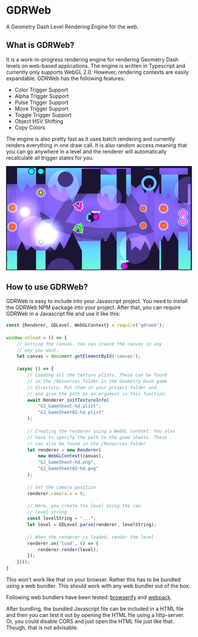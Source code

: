 # GDRWeb
A Geometry Dash Level Rendering Engine for the web.

## What is GDRWeb?
It is a work-in-progress rendering engine for rendering Geometry Dash levels on web-based applications. The engine is written in Typescript and currently only supports WebGL 2.0. However, rendering contexts are easily expandable. GDRWeb has the following features:

- Color Trigger Support
- Alpha Trigger Support
- Pulse Trigger Support
- Move Trigger Support
- Toggle Trigger Support
- Object HSV Shifting
- Copy Colors

The engine is also pretty fast as it uses batch rendering and currently renders everything in one draw call. It is also random access meaning that you can go anywhere in a level and the renderer will automatically recalculate all trigger states for you.

![Acu in GDRWeb](https://raw.githubusercontent.com/iliasHDZ/GDRWeb/main/acu.png)

## How to use GDRWeb?
GDRWeb is easy to include into your Javascript project. You need to install the GDRWeb NPM package into your project. After that, you can require GDRWeb in a Javascript file and use it like this:

```js
const {Renderer, GDLevel, WebGLContext} = require('gdrweb');

window.onload = () => {
    // Getting the canvas. You can create the canvas in any
    // way you want.
    let canvas = document.getElementById('canvas');

    (async () => {
        // Loading all the texture plists. These can be found
        // in the /Resources folder in the Geometry Dash game
        // directory. Put them in your project folder and
        // and give the path as an argument in this function:
        await Renderer.initTextureInfo(
            "GJ_GameSheet-hd.plist",
            "GJ_GameSheet02-hd.plist"
        );

        // Creating the renderer using a WebGL context. You also
        // have to specify the path to the game sheets. These
        // can also be found in the /Resources folder
        let renderer = new Renderer(
            new WebGLContext(canvas),
            "GJ_GameSheet-hd.png",
            "GJ_GameSheet02-hd.png"
        );

        // Set the camera position
        renderer.camera.x = 0;

        // Here, you create the level using the raw
        // level string
        const levelString = "...";
        let level = GDLevel.parse(renderer, levelString);

        // When the renderer is loaded, render the level
        renderer.on('load', () => {
            renderer.render(level);
        });
    })();
}
```

This won't work like that on your browser. Rather this has to
be bundled using a web bundler. This should work with any web
bundler out of the box.

Following web bundlers have been tested: [browserify](https://github.com/browserify/browserify) and [webpack](https://webpack.js.org/).

After bundling, the bundled Javascript file can be included in a HTML file and then you can test it out by opening the HTML file using a http-server. Or, you could disable CORS and just open the HTML file just like that. Though, that is not advisable.